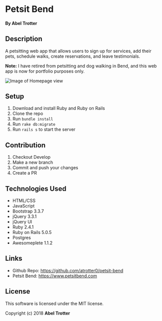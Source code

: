 # Petsit Bend

#### By Abel Trotter

## Description

A petsitting web app that allows users to sign up for services, add their pets, schedule walks, create reservations, and leave testimonials.

**Note:** I have retired from petsitting and dog walking in Bend, and this web app is now for portfolio purposes only.

![Image of Homepage view](https://s3.amazonaws.com/trotter-portfolio-images/thumbnails/petsit-bend.png)   

## Setup

1. Download and install Ruby and Ruby on Rails
1. Clone the repo
1. Run `bundle install`
1. Run `rake db:migrate`
1. Run `rails s` to start the server

## Contribution

1. Checkout Develop
1. Make a new branch
1. Commit and push your changes
1. Create a PR

## Technologies Used

* HTML/CSS
* JavaScript
* Bootstrap 3.3.7
* jQuery 3.3.1
* jQuery UI
* Ruby 2.4.1
* Ruby on Rails 5.0.5
* Postgres
* Awesomeplete 1.1.2

## Links

* Github Repo: https://github.com/atrotter0/petsit-bend
* Petsit Bend: https://www.petsitbend.com

## License

This software is licensed under the MIT license.

Copyright (c) 2018 **Abel Trotter**
